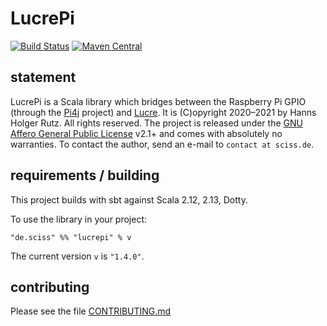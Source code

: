 # LucrePi

[![Build Status](https://github.com/Sciss/LucrePi/workflows/Scala%20CI/badge.svg?branch=main)](https://github.com/Sciss/LucrePi/actions?query=workflow%3A%22Scala+CI%22)
[![Maven Central](https://maven-badges.herokuapp.com/maven-central/de.sciss/lucrepi_2.13/badge.svg)](https://maven-badges.herokuapp.com/maven-central/de.sciss/lucrepi_2.13)

## statement

LucrePi is a Scala library which bridges between the Raspberry Pi GPIO (through 
the [Pi4j](https://github.com/Pi4J/pi4j/) project) and [Lucre](https://github.com/Sciss/Lucre/).
It is (C)opyright 2020–2021 by Hanns Holger Rutz. All rights reserved. The project is released under
the [GNU Affero General Public License](https://github.com/Sciss/LucrePi/raw/main/LICENSE) v2.1+ and comes 
with absolutely no warranties. To contact the author, send an e-mail to `contact at sciss.de`.

## requirements / building

This project builds with sbt against Scala 2.12, 2.13, Dotty.

To use the library in your project:

    "de.sciss" %% "lucrepi" % v

The current version `v` is `"1.4.0"`.

## contributing

Please see the file [CONTRIBUTING.md](CONTRIBUTING.md)


